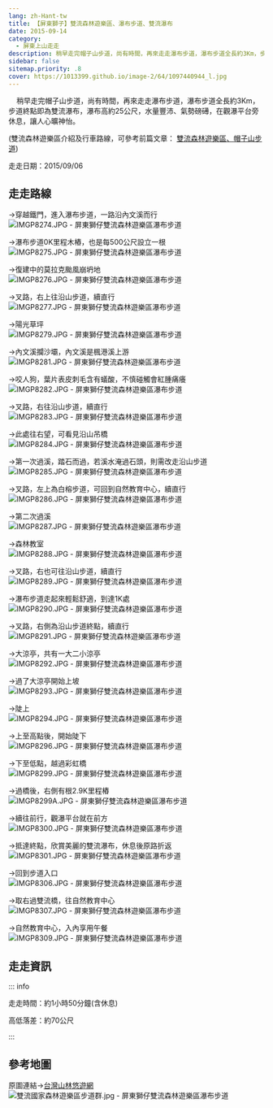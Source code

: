 ```yaml
---
lang: zh-Hant-tw
title: 【屏東獅子】雙流森林遊樂區、瀑布步道、雙流瀑布
date: 2015-09-14
category: 
  - 屏東上山走走
description: 稍早走完帽子山步道，尚有時間，再來走走瀑布步道，瀑布步道全長約3Km，步道終點即為雙流瀑布，瀑布高約25公尺，水量豐沛、氣勢磅礡，在觀瀑平台旁休息，讓人心曠神怡。 
sidebar: false
sitemap.priority: .8
cover: https://1013399.github.io/image-2/64/1097440944_l.jpg
---
```


    稍早走完帽子山步道，尚有時間，再來走走瀑布步道，瀑布步道全長約3Km，步道終點即為雙流瀑布，瀑布高約25公尺，水量豐沛、氣勢磅礡，在觀瀑平台旁休息，讓人心曠神怡。  

<!-- more -->

(雙流森林遊樂區介紹及行車路線，可參考前篇文章：
[雙流森林遊樂區、帽子山步道](http://blog.xuite.net/shiun101/1013399/341955359))

走走日期：2015/09/06

## 走走路線
→穿越鐵門，進入瀑布步道，一路沿內文溪而行  
![IMGP8274.JPG - 屏東獅仔雙流森林遊樂區瀑布步道](https://1013399.github.io/image-2/64/1097436722_l.jpg)

→瀑布步道0K里程木樁，也是每500公尺設立一根  
![IMGP8275.JPG - 屏東獅仔雙流森林遊樂區瀑布步道](https://1013399.github.io/image-2/64/1097440047_l.jpg)

→復建中的莫拉克颱風崩坍地  
![IMGP8276.JPG - 屏東獅仔雙流森林遊樂區瀑布步道](https://1013399.github.io/image-2/64/1097440352_l.jpg)

→叉路，右上往沿山步道，續直行  
![IMGP8277.JPG - 屏東獅仔雙流森林遊樂區瀑布步道](https://1013399.github.io/image-2/64/1097435917_l.jpg)

→陽光草坪  
![IMGP8279.JPG - 屏東獅仔雙流森林遊樂區瀑布步道](https://1013399.github.io/image-2/64/1097440446_l.jpg)

→內文溪攔沙壩，內文溪是楓港溪上游  
![IMGP8281.JPG - 屏東獅仔雙流森林遊樂區瀑布步道](https://1013399.github.io/image-2/64/1097435635_l.jpg)

→咬人狗，葉片表皮刺毛含有蟻酸，不慎碰觸會紅腫痛癢  
![IMGP8282.JPG - 屏東獅仔雙流森林遊樂區瀑布步道](https://1013399.github.io/image-2/64/1097436406_l.jpg)

→叉路，右往沿山步道，續直行  
![IMGP8283.JPG - 屏東獅仔雙流森林遊樂區瀑布步道](https://1013399.github.io/image-2/64/1097438551_l.jpg)

→此處往右望，可看見沿山吊橋  
![IMGP8284.JPG - 屏東獅仔雙流森林遊樂區瀑布步道](https://1013399.github.io/image-2/64/1097439144_l.jpg)

→第一次過溪，踏石而過，若溪水淹過石頭，則需改走沿山步道  
![IMGP8285.JPG - 屏東獅仔雙流森林遊樂區瀑布步道](https://1013399.github.io/image-2/64/1097440641_l.jpg)

→叉路，左上為白榕步道，可回到自然教育中心，續直行  
![IMGP8286.JPG - 屏東獅仔雙流森林遊樂區瀑布步道](https://1013399.github.io/image-2/64/1097436578_l.jpg)

→第二次過溪  
![IMGP8287.JPG - 屏東獅仔雙流森林遊樂區瀑布步道](https://1013399.github.io/image-2/64/1097439145_l.jpg)

→森林教室  
![IMGP8288.JPG - 屏東獅仔雙流森林遊樂區瀑布步道](https://1013399.github.io/image-2/64/1097438750_l.jpg)

→叉路，右也可往沿山步道，續直行  
![IMGP8289.JPG - 屏東獅仔雙流森林遊樂區瀑布步道](https://1013399.github.io/image-2/64/1097434738_l.jpg)

→瀑布步道走起來輕鬆舒適，到達1K處  
![IMGP8290.JPG - 屏東獅仔雙流森林遊樂區瀑布步道](https://1013399.github.io/image-2/64/1097436579_l.jpg)

→叉路，右側為沿山步道終點，續直行  
![IMGP8291.JPG - 屏東獅仔雙流森林遊樂區瀑布步道](https://1013399.github.io/image-2/64/1097439942_l.jpg)

→大涼亭，共有一大二小涼亭  
![IMGP8292.JPG - 屏東獅仔雙流森林遊樂區瀑布步道](https://1013399.github.io/image-2/64/1097438248_l.jpg)

→過了大涼亭開始上坡  
![IMGP8293.JPG - 屏東獅仔雙流森林遊樂區瀑布步道](https://1013399.github.io/image-2/64/1097439943_l.jpg)

→陡上  
![IMGP8294.JPG - 屏東獅仔雙流森林遊樂區瀑布步道](https://1013399.github.io/image-2/64/1097439944_l.jpg)

→上至高點後，開始陡下  
![IMGP8296.JPG - 屏東獅仔雙流森林遊樂區瀑布步道](https://1013399.github.io/image-2/64/1097440842_l.jpg)

→下至低點，越過彩虹橋  
![IMGP8299.JPG - 屏東獅仔雙流森林遊樂區瀑布步道](https://1013399.github.io/image-2/64/1097440843_l.jpg)

→過橋後，右側有根2.9K里程樁  
![IMGP8299A.JPG - 屏東獅仔雙流森林遊樂區瀑布步道](https://1013399.github.io/image-2/64/1097440549_l.jpg)

→續往前行，觀瀑平台就在前方  
![IMGP8300.JPG - 屏東獅仔雙流森林遊樂區瀑布步道](https://1013399.github.io/image-2/64/1097436319_l.jpg)

→抵達終點，欣賞美麗的雙流瀑布，休息後原路折返  
![IMGP8301.JPG - 屏東獅仔雙流森林遊樂區瀑布步道](https://1013399.github.io/image-2/64/1097440944_l.jpg)

→回到步道入口  
![IMGP8306.JPG - 屏東獅仔雙流森林遊樂區瀑布步道](https://1013399.github.io/image-2/64/1097440550_l.jpg)

→取右過雙流橋，往自然教育中心  
![IMGP8307.JPG - 屏東獅仔雙流森林遊樂區瀑布步道](https://1013399.github.io/image-2/64/1097440551_l.jpg)

→自然教育中心，入內享用午餐  
![IMGP8309.JPG - 屏東獅仔雙流森林遊樂區瀑布步道](https://1013399.github.io/image-2/64/1097437766_l.jpg)

## 走走資訊
::: info

走走時間：約1小時50分鐘(含休息)

高低落差：約70公尺

:::

## 參考地圖
原圖連結→[台灣山林悠遊網](http://recreation.forest.gov.tw/RT/RT_2_1.aspx?TR_ID=134)  
![雙流國家森林遊樂區步道群.jpg - 屏東獅仔雙流森林遊樂區瀑布步道](https://1013399.github.io/image-2/64/1097437370_l.jpg)